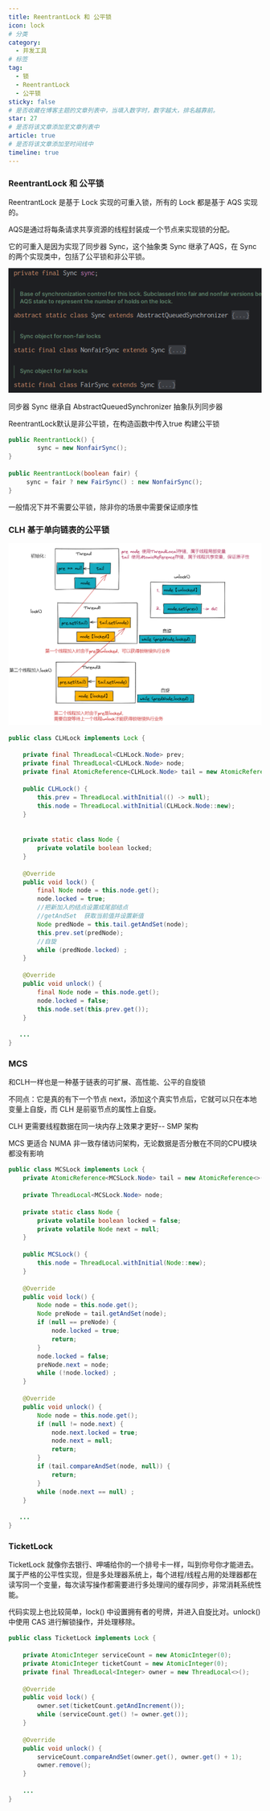 ```yaml
---
title: ReentrantLock 和 公平锁
icon: lock
# 分类
category:
  - 并发工具
# 标签
tag:
  - 锁
  - ReentrantLock
  - 公平锁
sticky: false
# 是否收藏在博客主题的文章列表中，当填入数字时，数字越大，排名越靠前。
star: 27
# 是否将该文章添加至文章列表中
article: true
# 是否将该文章添加至时间线中
timeline: true
---
```



### ReentrantLock 和 公平锁

ReentrantLock 是基于 Lock 实现的可重入锁，所有的 Lock 都是基于 AQS 实现的。

AQS是通过将每条请求共享资源的线程封装成一个节点来实现锁的分配。

它的可重入是因为实现了同步器 Sync，这个抽象类 Sync 继承了AQS，在 Sync 的两个实现类中，包括了公平锁和非公平锁。

![img.png](imgs/img1.png)

同步器 Sync 继承自 AbstractQueuedSynchronizer 抽象队列同步器

ReentrantLock默认是非公平锁，在构造函数中传入true 构建公平锁

```java
public ReentrantLock() {
        sync = new NonfairSync();
}
    
public ReentrantLock(boolean fair) {
     sync = fair ? new FairSync() : new NonfairSync();
}
```

一般情况下并不需要公平锁，除非你的场景中需要保证顺序性

### CLH 基于单向链表的公平锁

![CLH.png](imgs/clh.png)

```java
public class CLHLock implements Lock {

    private final ThreadLocal<CLHLock.Node> prev;
    private final ThreadLocal<CLHLock.Node> node;
    private final AtomicReference<CLHLock.Node> tail = new AtomicReference<>(new CLHLock.Node());

    public CLHLock() {
        this.prev = ThreadLocal.withInitial(() -> null);
        this.node = ThreadLocal.withInitial(CLHLock.Node::new);
    }


    private static class Node {
        private volatile boolean locked;
    }

    @Override
    public void lock() {
        final Node node = this.node.get();
        node.locked = true;
        //把新加入的结点设置成尾部结点
        //getAndSet  获取当前值并设置新值
        Node predNode = this.tail.getAndSet(node);
        this.prev.set(predNode);
        //自旋
        while (predNode.locked) ;
    }

    @Override
    public void unlock() {
        final Node node = this.node.get();
        node.locked = false;
        this.node.set(this.prev.get());
    }

   ...
}
```



### MCS 

和CLH一样也是一种基于链表的可扩展、高性能、公平的自旋锁

不同点：它是真的有下一个节点 next，添加这个真实节点后，它就可以只在本地变量上自旋，而 CLH 是前驱节点的属性上自旋。

CLH 更需要线程数据在同一块内存上效果才更好-- SMP 架构

MCS 更适合 NUMA 非一致存储访问架构，无论数据是否分散在不同的CPU模块都没有影响

```java
public class MCSLock implements Lock {
    private AtomicReference<MCSLock.Node> tail = new AtomicReference<>(null);

    private ThreadLocal<MCSLock.Node> node;

    private static class Node {
        private volatile boolean locked = false;
        private volatile Node next = null;
    }

    public MCSLock() {
        this.node = ThreadLocal.withInitial(Node::new);
    }

    @Override
    public void lock() {
        Node node = this.node.get();
        Node preNode = tail.getAndSet(node);
        if (null == preNode) {
            node.locked = true;
            return;
        }
        node.locked = false;
        preNode.next = node;
        while (!node.locked) ;
    }

    @Override
    public void unlock() {
        Node node = this.node.get();
        if (null != node.next) {
            node.next.locked = true;
            node.next = null;
            return;
        }
        if (tail.compareAndSet(node, null)) {
            return;
        }
        while (node.next == null) ;
    }

   ...
}
```



### TicketLock

TicketLock 就像你去银行、呷哺给你的一个排号卡一样，叫到你号你才能进去。属于严格的公平性实现，但是多处理器系统上，每个进程/线程占用的处理器都在读写同一个变量，每次读写操作都需要进行多处理间的缓存同步，非常消耗系统性能。

代码实现上也比较简单，lock() 中设置拥有者的号牌，并进入自旋比对。unlock() 中使用 CAS 进行解锁操作，并处理移除。

```java
public class TicketLock implements Lock {

    private AtomicInteger serviceCount = new AtomicInteger(0);
    private AtomicInteger ticketCount = new AtomicInteger(0);
    private final ThreadLocal<Integer> owner = new ThreadLocal<>();

    @Override
    public void lock() {
        owner.set(ticketCount.getAndIncrement());
        while (serviceCount.get() != owner.get());
    }

    @Override
    public void unlock() {
        serviceCount.compareAndSet(owner.get(), owner.get() + 1);
        owner.remove();
    }

	...
}
```



